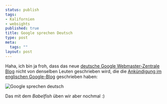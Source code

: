 ```yaml
--- 
status: publish
tags: 
- Kalifornien
- websights
published: true
title: Google sprechen Deutsch
type: post
meta: 
  tags: ""
layout: post
---
```

Haha, ich bin ja froh, dass das neue <a href="http://googlewebmastercentral-de.blogspot.com/">deutsche Google Webmaster-Zentrale Blog</a> nicht von denselben Leuten geschrieben wird, die die <a href="http://googleblog.blogspot.com/2007/03/webmasters-google-sprechen-deutsch.html">Ankündigung im englischen Google-Blog</a> geschrieben haben:

<img src='http://fredericiana.de/uploads/2007/03/google-sprechen-deutsch.jpg' alt='Google sprechen deutsch' />

Das mit dem <em>Babelfish</em> üben wir aber nochmal :)

